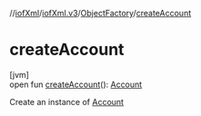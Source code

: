 //[iofXml](../../../index.md)/[iofXml.v3](../index.md)/[ObjectFactory](index.md)/[createAccount](create-account.md)

# createAccount

[jvm]\
open fun [createAccount](create-account.md)(): [Account](../-account/index.md)

Create an instance of [Account](../-account/index.md)

